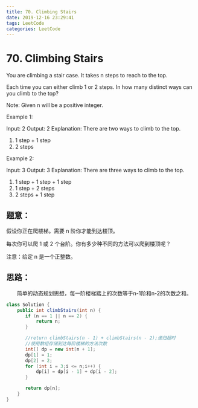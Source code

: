 ```yaml
---
title: 70. Climbing Stairs
date: 2019-12-16 23:29:41
tags: LeetCode
categories: LeetCode
---
```


# 70. Climbing Stairs

You are climbing a stair case. It takes n steps to reach to the top.

Each time you can either climb 1 or 2 steps. In how many distinct ways can you climb to the top?
<!--more-->
Note: Given n will be a positive integer.

Example 1:

Input: 2
Output: 2
Explanation: There are two ways to climb to the top.
1. 1 step + 1 step
2. 2 steps

Example 2:

Input: 3
Output: 3
Explanation: There are three ways to climb to the top.
1. 1 step + 1 step + 1 step
2. 1 step + 2 steps
3. 2 steps + 1 step




## 题意：

假设你正在爬楼梯。需要 n 阶你才能到达楼顶。

每次你可以爬 1 或 2 个台阶。你有多少种不同的方法可以爬到楼顶呢？

注意：给定 n 是一个正整数。

## 思路：

　　简单的动态规划思想，每一阶楼梯踏上的次数等于n-1阶和n-2的次数之和。

```Java
class Solution {
    public int climbStairs(int n) {
       if (n == 1 || n == 2) {
           return n;
       }

       //return climbStairs(n - 1) + climbStairs(n - 2);递归超时
       //使用数组存储到达每阶楼梯的方法次数
       int[] dp = new int[n + 1];
       dp[1] = 1;
       dp[2] = 2;
       for (int i = 3;i <= n;i++) {
           dp[i] = dp[i - 1] + dp[i - 2];
       }

       return dp[n];
    }
}
```

